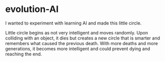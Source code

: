 # evolution-AI
  I wanted to experiment with learning AI and made this little circle.

  Little circle begins as not very intelligent and moves randomly. Upon colliding with an object, it dies but creates
a new circle that is smarter and remembers what caused the previous death. With more deaths and more generations, it becomes
more intelligent and could prevent dying and reaching the end.
